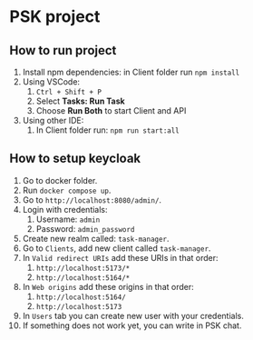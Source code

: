 # PSK project

## How to run project
1. Install npm dependencies: in Client folder run `npm install`   
2. Using VSCode:
   1. `Ctrl + Shift + P`
   2. Select **Tasks: Run Task**
   3. Choose **Run Both** to start Client and API
3. Using other IDE:
   1. In Client folder run: `npm run start:all`

## How to setup keycloak
1. Go to docker folder.
2. Run `docker compose up`.
3. Go to `http://localhost:8080/admin/`.
4. Login with credentials:
   1. Username: `admin`
   2. Password: `admin_password`
5. Create new realm called: `task-manager`.
6. Go to `Clients`, add new client called `task-manager`.
7. In `Valid redirect URIs` add these URIs in that order:
   1. `http://localhost:5173/*`
   2. `http://localhost:5164/*`
8. In `Web origins` add these origins in that order:
   1. `http://localhost:5164/`
   2. `http://localhost:5173`
9. In `Users` tab you can create new user with your credentials.
10. If something does not work yet, you can write in PSK chat.